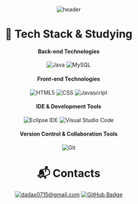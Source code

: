 <div align="center">

![header](https://capsule-render.vercel.app/api?type=Rounded&color=000000&height=200&section=header&text=KWON%20DAEUN&fontSize=50&fontColor=FFFFFF)  


<!-- ## ⭐Baekjoon stats
[![Solved.ac Profile](http://mazassumnida.wtf/api/v2/generate_badge?boj=dadax0715)](https://solved.ac/dadax0715/)
-->

# 🚀 Tech Stack & Studying
#### Back-end Technologies
![Java](https://img.shields.io/badge/Java-007396.svg?&style=for-the-badge&logo=Java&logoColor=white) ![MySQL](https://img.shields.io/badge/MySQL-4479A1.svg?&style=for-the-badge&logo=MySQL&logoColor=white)  

#### Front-end Technologies
![HTML5](https://img.shields.io/badge/HTML5-E34F26.svg?&style=for-the-badge&logo=HTML5&logoColor=white) ![CSS](https://img.shields.io/badge/CSS-663399.svg?&style=for-the-badge&logo=CSS&logoColor=) ![Javascript](https://img.shields.io/badge/Javascript-F7DF1E.svg?&style=for-the-badge&logo=Javascript&logoColor=white)  

#### IDE & Development Tools
![Eclipse IDE](https://img.shields.io/badge/Eclipse%20IDE-2C2255.svg?&style=for-the-badge&logo=Eclipse%20IDE&logoColor=white) ![Visual Studio Code](https://img.shields.io/badge/Visual%20Studio%20Code-007ACC.svg?&style=for-the-badge&logo=Visual%20Studio%20Code&logoColor=white)

#### Version Control & Collaboration Tools
![Git](https://img.shields.io/badge/Git-F05032.svg?&style=for-the-badge&logo=Git&logoColor=white)


# 📬 Contacts
[![dadax0715@gmail.com](https://img.shields.io/badge/dadax0715@gmail.com-d14836?style=flat-square&logo=Gmail&logoColor=white&link=mailto:dadax0715@gmail.com)](mailto:dadax0715@gmail.com)
[![GitHub Badge](http://img.shields.io/badge/-GitHub-black?style=flat-square&logo=github&link=https://github.com/ekdmskwon)](https://github.com/ekdmskwon)

</div>
